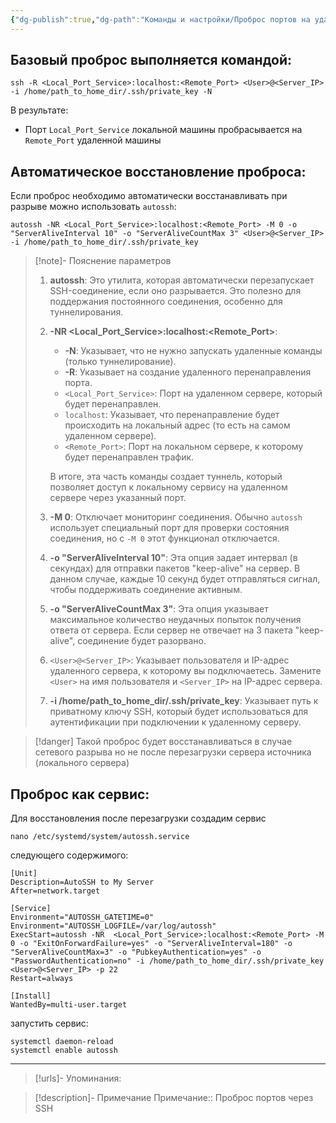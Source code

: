 ```yaml
---
{"dg-publish":true,"dg-path":"Команды и настройки/Проброс портов на удаленный сервер через SSH.md","permalink":"/komandy-i-nastrojki/probros-portov-na-udalennyj-server-cherez-ssh/","tags":[""],"updated":"2024-10-09T19:47:49+03:00"}
---
```


## Базовый проброс выполняется командой: 
```shell
ssh -R <Local_Port_Service>:localhost:<Remote_Port> <User>@<Server_IP> -i /home/path_to_home_dir/.ssh/private_key -N
```
В результате:
- Порт `Local_Port_Service` локальной машины пробрасывается на `Remote_Port` удаленной машины
## Автоматическое восстановление проброса:
Если проброс необходимо автоматически восстанавливать при разрыве можно использовать `autossh`:
```shell
autossh -NR <Local_Port_Service>:localhost:<Remote_Port> -M 0 -o "ServerAliveInterval 10" -o "ServerAliveCountMax 3" <User>@<Server_IP> -i /home/path_to_home_dir/.ssh/private_key
```

> [!note]- Пояснение параметров
> 1. **autossh**: Это утилита, которая автоматически перезапускает SSH-соединение, если оно разрывается. Это полезно для поддержания постоянного соединения, особенно для туннелирования.
> 
> 2. **-NR <Local_Port_Service>:localhost:<Remote_Port>**: 
>    - **-N**: Указывает, что не нужно запускать удаленные команды (только туннелирование).
>    - **-R**: Указывает на создание удаленного перенаправления порта.
>    - `<Local_Port_Service>`: Порт на удаленном сервере, который будет перенаправлен.
>    - `localhost`: Указывает, что перенаправление будет происходить на локальный адрес (то есть на самом удаленном сервере).
>    - `<Remote_Port>`: Порт на локальном сервере, к которому будет перенаправлен трафик.
> 
>    В итоге, эта часть команды создает туннель, который позволяет доступ к локальному сервису на удаленном сервере через указанный порт.
> 
> 3. **-M 0**: Отключает мониторинг соединения. Обычно `autossh` использует специальный порт для проверки состояния соединения, но с `-M 0` этот функционал отключается.
> 
> 4. **-o "ServerAliveInterval 10"**: Эта опция задает интервал (в секундах) для отправки пакетов "keep-alive" на сервер. В данном случае, каждые 10 секунд будет отправляться сигнал, чтобы поддерживать соединение активным.
> 
> 5. **-o "ServerAliveCountMax 3"**: Эта опция указывает максимальное количество неудачных попыток получения ответа от сервера. Если сервер не отвечает на 3 пакета "keep-alive", соединение будет разорвано.
> 
> 6. `<User>@<Server_IP>`: Указывает пользователя и IP-адрес удаленного сервера, к которому вы подключаетесь. Замените `<User>` на имя пользователя и `<Server_IP>` на IP-адрес сервера.
> 
> 7. **-i /home/path_to_home_dir/.ssh/private_key**: Указывает путь к приватному ключу SSH, который будет использоваться для аутентификации при подключении к удаленному серверу.

> [!danger]
> Такой проброс будет восстанавливаться в случае сетевого разрыва но не после перезагрузки сервера источника (локального сервера)
## Проброс как сервис:
Для восстановления после перезагрузки создадим сервис
```shell
nano /etc/systemd/system/autossh.service
```
следующего содержимого:
```
[Unit]
Description=AutoSSH to My Server
After=network.target

[Service]
Environment="AUTOSSH_GATETIME=0"
Environment="AUTOSSH_LOGFILE=/var/log/autossh"
ExecStart=autossh -NR  <Local_Port_Service>:localhost:<Remote_Port> -M 0 -o "ExitOnForwardFailure=yes" -o "ServerAliveInterval=180" -o "ServerAliveCountMax=3" -o "PubkeyAuthentication=yes" -o "PasswordAuthentication=no" -i /home/path_to_home_dir/.ssh/private_key <User>@<Server_IP> -p 22
Restart=always

[Install]
WantedBy=multi-user.target

```
запустить сервис:
```shell
systemctl daemon-reload
systemctl enable autossh
```

---
> [!urls]- Упоминания:

> [!description]- Примечание
> Примечание::  Проброс портов через SSH